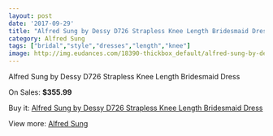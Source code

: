 ```yaml
---
layout: post
date: '2017-09-29'
title: "Alfred Sung by Dessy D726 Strapless Knee Length Bridesmaid Dress"
category: Alfred Sung
tags: ["bridal","style","dresses","length","knee"]
image: http://img.eudances.com/18390-thickbox_default/alfred-sung-by-dessy-d726-strapless-knee-length-bridesmaid-dress.jpg
---
```

Alfred Sung by Dessy D726 Strapless Knee Length Bridesmaid Dress

On Sales: **$355.99**
<a href="https://www.eudances.com/en/alfred-sung/5419-alfred-sung-by-dessy-d726-strapless-knee-length-bridesmaid-dress.html"><amp-img layout="responsive" width="600" height="600" src="//img.eudances.com/18390-thickbox_default/alfred-sung-by-dessy-d726-strapless-knee-length-bridesmaid-dress.jpg" alt="Alfred Sung by Dessy D726 Strapless Knee Length Bridesmaid Dress 0" /></a>
<a href="https://www.eudances.com/en/alfred-sung/5419-alfred-sung-by-dessy-d726-strapless-knee-length-bridesmaid-dress.html"><amp-img layout="responsive" width="600" height="600" src="//img.eudances.com/18391-thickbox_default/alfred-sung-by-dessy-d726-strapless-knee-length-bridesmaid-dress.jpg" alt="Alfred Sung by Dessy D726 Strapless Knee Length Bridesmaid Dress 1" /></a>

Buy it: [Alfred Sung by Dessy D726 Strapless Knee Length Bridesmaid Dress](https://www.eudances.com/en/alfred-sung/5419-alfred-sung-by-dessy-d726-strapless-knee-length-bridesmaid-dress.html "Alfred Sung by Dessy D726 Strapless Knee Length Bridesmaid Dress")

View more: [Alfred Sung](https://www.eudances.com/en/52-alfred-sung "Alfred Sung")